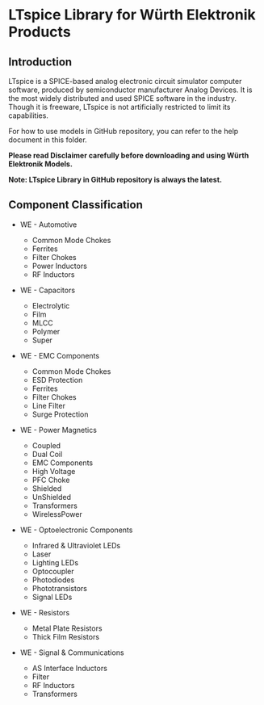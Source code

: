 **LTspice Library for Würth Elektronik Products**
=

## Introduction
LTspice is a SPICE-based analog electronic circuit simulator computer software, produced by semiconductor manufacturer Analog Devices. It is the most widely distributed and used SPICE software in the industry. Though it is freeware, LTspice is not artificially restricted to limit its capabilities.

For how to use models in GitHub repository, you can refer to the help document in this folder.

**Please read Disclaimer carefully before downloading and using Würth Elektronik Models.**

**Note: LTspice Library in GitHub repository is always the latest.**

## Component Classification
* WE - Automotive
  
  * Common Mode Chokes
  * Ferrites
  * Filter Chokes
  * Power Inductors
  * RF Inductors
* WE - Capacitors

  * Electrolytic
  * Film
  * MLCC
  * Polymer
  * Super
* WE - EMC Components

  * Common Mode Chokes
  * ESD Protection
  * Ferrites
  * Filter Chokes
  * Line Filter
  * Surge Protection
* WE - Power Magnetics

  * Coupled 
  * Dual Coil
  * EMC Components
  * High Voltage
  * PFC Choke
  * Shielded
  * UnShielded
  * Transformers
  * WirelessPower
* WE - Optoelectronic Components

  * Infrared & Ultraviolet LEDs
  * Laser
  * Lighting LEDs
  * Optocoupler
  * Photodiodes
  * Phototransistors
  * Signal LEDs
* WE - Resistors

  * Metal Plate Resistors
  * Thick Film Resistors
* WE - Signal & Communications

  * AS Interface Inductors
  * Filter
  * RF Inductors
  * Transformers

